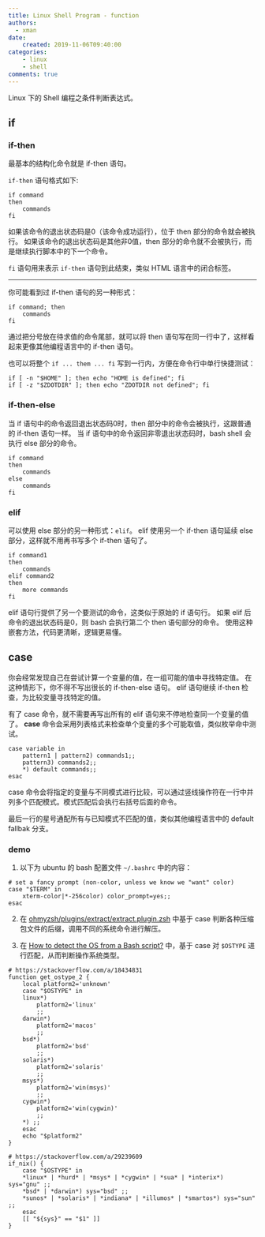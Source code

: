 ```yaml
---
title: Linux Shell Program - function
authors:
  - xman
date:
    created: 2019-11-06T09:40:00
categories:
    - linux
    - shell
comments: true
---
```


Linux 下的 Shell 编程之条件判断表达式。

<!-- more -->

## if

### if-then

最基本的结构化命令就是 if-then 语句。

`if-then` 语句格式如下:

```Shell
if command
then
    commands
fi
```

如果该命令的退出状态码是0（该命令成功运行），位于 then 部分的命令就会被执行。
如果该命令的退出状态码是其他非0值，then 部分的命令就不会被执行，而是继续执行脚本中的下一个命令。

`fi` 语句用来表示 `if-then` 语句到此结束，类似 HTML 语言中的闭合标签。

---

你可能看到过 if-then 语句的另一种形式：

```Shell
if command; then
    commands
fi
```

通过把分号放在待求值的命令尾部，就可以将 then 语句写在同一行中了，这样看起来更像其他编程语言中的 if-then 语句。

也可以将整个 `if ... them ... fi` 写到一行内，方便在命令行中单行快捷测试：

```Shell
if [ -n "$HOME" ]; then echo "HOME is defined"; fi
if [ -z "$ZDOTDIR" ]; then echo "ZDOTDIR not defined"; fi
```

### if-then-else

当 if 语句中的命令返回退出状态码0时，then 部分中的命令会被执行，这跟普通的 if-then 语句一样。
当 if 语句中的命令返回非零退出状态码时，bash shell 会执行 else 部分的命令。

```
if command
then
    commands
else
    commands
fi
```

### elif

可以使用 else 部分的另一种形式：`elif`。
elif 使用另一个 if-then 语句延续 else 部分，这样就不用再书写多个 if-then 语句了。

```
if command1
then
    commands
elif command2
then
    more commands
fi
```

elif 语句行提供了另一个要测试的命令，这类似于原始的 if 语句行。
如果 elif 后命令的退出状态码是0，则 bash 会执行第二个 then 语句部分的命令。
使用这种嵌套方法，代码更清晰，逻辑更易懂。

## case

你会经常发现自己在尝试计算一个变量的值，在一组可能的值中寻找特定值。
在这种情形下，你不得不写出很长的 if-then-else 语句。
elif 语句继续 if-then 检查，为比较变量寻找特定的值。

有了 case 命令，就不需要再写出所有的 elif 语句来不停地检查同一个变量的值了。
**case** 命令会采用列表格式来检查单个变量的多个可能取值，类似枚举命中测试。

```Shell
case variable in
    pattern1 | pattern2) commands1;;
    pattern3) commands2;;
    *) default commands;;
esac
```

case 命令会将指定的变量与不同模式进行比较，可以通过竖线操作符在一行中并列多个匹配模式。模式匹配后会执行右括号后面的命令。

最后一行的星号通配所有与已知模式不匹配的值，类似其他编程语言中的 default fallbak 分支。

### demo

1. 以下为 ubuntu 的 bash 配置文件 `~/.bashrc` 中的内容：

```Shell
# set a fancy prompt (non-color, unless we know we "want" color)
case "$TERM" in
    xterm-color|*-256color) color_prompt=yes;;
esac
```

2. 在 [ohmyzsh/plugins/extract/extract.plugin.zsh](https://github.com/ohmyzsh/ohmyzsh/blob/master/plugins/extract/extract.plugin.zsh) 中基于 case 判断各种压缩包文件的后缀，调用不同的系统命令进行解压。

3. 在 [How to detect the OS from a Bash script?](https://stackoverflow.com/questions/394230/how-to-detect-the-os-from-a-bash-script) 中，基于 case 对 `$OSTYPE` 进行匹配，从而判断操作系统类型。

```Shell
# https://stackoverflow.com/a/18434831
function get_ostype_2 {
    local platform2='unknown'
    case "$OSTYPE" in
    linux*)
        platform2='linux'
        ;;
    darwin*)
        platform2='macos'
        ;;
    bsd*)
        platform2='bsd'
        ;;
    solaris*)
        platform2='solaris'
        ;;
    msys*)
        platform2='win(msys)'
        ;;
    cygwin*)
        platform2='win(cygwin)'
        ;;
    *) ;;
    esac
    echo "$platform2"
}

# https://stackoverflow.com/a/29239609
if_nix() {
    case "$OSTYPE" in
    *linux* | *hurd* | *msys* | *cygwin* | *sua* | *interix*) sys="gnu" ;;
    *bsd* | *darwin*) sys="bsd" ;;
    *sunos* | *solaris* | *indiana* | *illumos* | *smartos*) sys="sun" ;;
    esac
    [[ "${sys}" == "$1" ]]
}
```